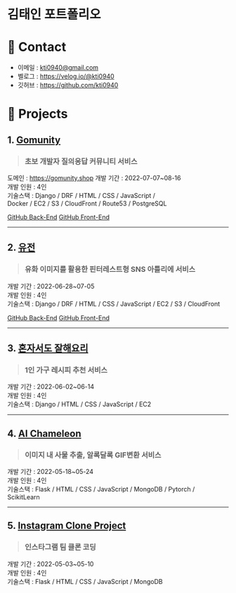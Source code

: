 # 김태인 포트폴리오


# 📌 Contact
- 이메일 : kti0940@gmail.com
- 벨로그 : https://velog.io/@kti0940
- 깃허브 : https://github.com/kti0940

# 📌 Projects
## 1. [Gomunity](https://github.com/kti0940/gomunity)
> ### 초보 개발자 질의응답 커뮤니티 서비스<br>
도메인 : https://gomunity.shop
개발 기간 : 2022-07-07~08-16<br>
개발 인원 : 4인<br>
기술스택 : Django / DRF / HTML / CSS / JavaScript /<br>
Docker / EC2 / S3 / CloudFront / Route53 / PostgreSQL

[GitHub Back-End](https://github.com/kti0940/gomunity)
[GitHub Front-End](https://github.com/kti0940/gomunity_fe)

---

## 2. [유전](https://github.com/kti0940/yujeon_be)
> ### 유화 이미지를 활용한 핀터레스트형 SNS 아틀리에 서비스<br>
개발 기간 : 2022-06-28~07-05<br>
개발 인원 : 4인<br>
기술스택 : Django / DRF / HTML / CSS / JavaScript / EC2 / S3 / CloudFront

[GitHub Back-End](https://github.com/kti0940/yujeon_be)
[GitHub Front-End](https://github.com/kti0940/yujeon_fe)

---

## 3. [혼자서도 잘해요리](https://github.com/kti0940/cook_alone)
> ### 1인 가구 레시피 추천 서비스<br>
개발 기간 : 2022-06-02~06-14<br>
개발 인원 : 4인<br>
기술스택 : Django / HTML / CSS / JavaScript / EC2

---

## 4. [AI Chameleon](https://github.com/kti0940/ai_chameleon)
> ### 이미지 내 사물 추출, 알록달록 GIF변환 서비스<br>
개발 기간 : 2022-05-18~05-24<br>
개발 인원 : 4인<br>
기술스택 : Flask / HTML / CSS / JavaScript / MongoDB / Pytorch / ScikitLearn

---

## 5. [Instagram Clone Project](https://github.com/kti0940/kingkong_instagram_project)
> ### 인스타그램 팀 클론 코딩<br>
개발 기간 : 2022-05-03~05-10<br>
개발 인원 : 4인<br>
기술스택 : Flask / HTML / CSS / JavaScript / MongoDB
